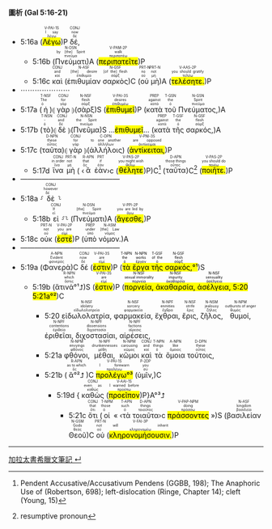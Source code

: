 #### 圖析 (Gal 5:16-21)

- 5:16a (<RUBY><ruby><ruby><mark class='verb'>Λέγω</mark><rt>λέγω</rt></ruby><rt>I say</rt></ruby><rt>V-PAI-1S</rt></RUBY>)P <RUBY><ruby><ruby>δέ,<rt>δέ</rt></ruby><rt>now</rt></ruby><rt>CONJ</rt></RUBY> 
	- 5:16b (<RUBY><ruby><ruby>Πνεύματι<rt>πνεῦμα</rt></ruby><rt>by [the] Spirit</rt></ruby><rt>N-DSN</rt></RUBY>)A (<RUBY><ruby><ruby><mark class='verb'>περιπατεῖτε</mark><rt>περιπατέω</rt></ruby><rt>walk</rt></ruby><rt>V-PAM-2P</rt></RUBY>)P
	- 5:16c <RUBY><ruby><ruby>καὶ<rt>καί</rt></ruby><rt>and</rt></ruby><rt>CONJ</rt></RUBY> (<RUBY><ruby><ruby>ἐπιθυμίαν<rt>ἐπιθυμία</rt></ruby><rt>[the] desire</rt></ruby><rt>N-ASF</rt></RUBY> <RUBY><ruby><ruby>σαρκὸς<rt>σάρξ</rt></ruby><rt>[of the] flesh</rt></ruby><rt>N-GSF</rt></RUBY>)C (<RUBY><ruby><ruby>οὐ<rt>οὐ</rt></ruby><rt>no</rt></ruby><rt>PRT-N</rt></RUBY> <RUBY><ruby><ruby>μὴ<rt>μή</rt></ruby><rt>not</rt></ruby><rt>PRT-N</rt></RUBY>)A (<RUBY><ruby><ruby><mark class='verb'>τελέσητε.</mark><rt>τελέω</rt></ruby><rt>you should gratify</rt></ruby><rt>V-AAS-2P</rt></RUBY>)P
- ⋯⋯⋯⋯⋯⋯⋯
- 5:17a (<RUBY><ruby><ruby>ἡ<rt>ὁ</rt></ruby><rt>The</rt></ruby><rt>T-NSF</rt></RUBY>)⦇ <RUBY><ruby><ruby>γὰρ<rt>γάρ</rt></ruby><rt>for</rt></ruby><rt>CONJ</rt></RUBY> ⦈(<RUBY><ruby><ruby>σὰρξ<rt>σάρξ</rt></ruby><rt>flesh</rt></ruby><rt>N-NSF</rt></RUBY>)S (<RUBY><ruby><ruby><mark class='verb'>ἐπιθυμεῖ</mark><rt>ἐπιθυμέω</rt></ruby><rt>desires</rt></ruby><rt>V-PAI-3S</rt></RUBY>)P (<RUBY><ruby><ruby>κατὰ<rt>κατά</rt></ruby><rt>against</rt></ruby><rt>PREP</rt></RUBY> <RUBY><ruby><ruby>τοῦ<rt>ὁ</rt></ruby><rt>the</rt></ruby><rt>T-GSN</rt></RUBY> <RUBY><ruby><ruby>Πνεύματος,<rt>πνεῦμα</rt></ruby><rt>Spirit</rt></ruby><rt>N-GSN</rt></RUBY>)A 
- 5:17b (<RUBY><ruby><ruby>τὸ<rt>ὁ</rt></ruby><rt>-</rt></ruby><rt>T-NSN</rt></RUBY>)⦇ <RUBY><ruby><ruby>δὲ<rt>δέ</rt></ruby><rt>and</rt></ruby><rt>CONJ</rt></RUBY> ⦈(<RUBY><ruby><ruby>Πνεῦμα<rt>πνεῦμα</rt></ruby><rt>the Spirit</rt></ruby><rt>N-NSN</rt></RUBY>)S ...<mark class='verb'>ἐπιθυμεῖ</mark>... (<RUBY><ruby><ruby>κατὰ<rt>κατά</rt></ruby><rt>against</rt></ruby><rt>PREP</rt></RUBY> <RUBY><ruby><ruby>τῆς<rt>ὁ</rt></ruby><rt>the</rt></ruby><rt>T-GSF</rt></RUBY> <RUBY><ruby><ruby>σαρκός,<rt>σάρξ</rt></ruby><rt>flesh</rt></ruby><rt>N-GSF</rt></RUBY>)A 
- 5:17c (<RUBY><ruby><ruby>ταῦτα<rt>οὗτος</rt></ruby><rt>these</rt></ruby><rt>D-NPN</rt></RUBY>)⦇ <RUBY><ruby><ruby>γὰρ<rt>γάρ</rt></ruby><rt>for</rt></ruby><rt>CONJ</rt></RUBY> ⦈(<RUBY><ruby><ruby>ἀλλήλοις<rt>ἀλλήλων</rt></ruby><rt>to one another</rt></ruby><rt>C-DPN</rt></RUBY>) (<RUBY><ruby><ruby><mark class='verb'>ἀντίκειται,</mark><rt>ἀντίκειμαι</rt></ruby><rt>are opposed</rt></ruby><rt>V-PNI-3S</rt></RUBY>)P 
	- 5:17d <RUBY><ruby><ruby>ἵνα<rt>ἵνα</rt></ruby><rt>in order</rt></ruby><rt>CONJ</rt></RUBY> <RUBY><ruby><ruby>μὴ<rt>μή</rt></ruby><rt>not</rt></ruby><rt>PRT-N</rt></RUBY> ( ‹<RUBY><ruby><ruby>ἃ<rt>ὅς</rt></ruby><rt>that</rt></ruby><rt>R-APN</rt></RUBY> <RUBY><ruby><ruby>ἐὰν<rt>ἐάν</rt></ruby><rt>if</rt></ruby><rt>PRT</rt></RUBY>›c (<RUBY><ruby><ruby><mark class='verb'>θέλητε</mark><rt>θέλω</rt></ruby><rt>you might wish</rt></ruby><rt>V-PAS-2P</rt></RUBY>)P)C[^1] (<RUBY><ruby><ruby>ταῦτα<rt>οὗτος</rt></ruby><rt>those things</rt></ruby><rt>D-APN</rt></RUBY>)C[^2] (<RUBY><ruby><ruby><mark class='verb'>ποιῆτε.</mark><rt>ποιέω</rt></ruby><rt>you should do</rt></ruby><rt>V-PAS-2P</rt></RUBY>)P
- ——————————————
- 5:18a ⸉<RUBY><ruby><ruby>δὲ<rt>δέ</rt></ruby><rt>however</rt></ruby><rt>CONJ</rt></RUBY>⸊
	- 5:18b <RUBY><ruby><ruby>εἰ<rt>εἰ</rt></ruby><rt>If</rt></ruby><rt>CONJ</rt></RUBY> ⸉⸊ (<RUBY><ruby><ruby>Πνεύματι<rt>πνεῦμα</rt></ruby><rt>[the] Spirit</rt></ruby><rt>N-DSN</rt></RUBY>)A (<RUBY><ruby><ruby><mark class='verb'>ἄγεσθε,</mark><rt>ἄγω</rt></ruby><rt>you are led by</rt></ruby><rt>V-PPI-2P</rt></RUBY>)P 
- 5:18c <RUBY><ruby><ruby>οὐκ<rt>οὐ</rt></ruby><rt>not</rt></ruby><rt>PRT-N</rt></RUBY> (<RUBY><ruby><ruby><mark class='verb'>ἐστὲ</mark><rt>εἰμί</rt></ruby><rt>you are</rt></ruby><rt>V-PAI-2P</rt></RUBY>)P (<RUBY><ruby><ruby>ὑπὸ<rt>ὑπό</rt></ruby><rt>under</rt></ruby><rt>PREP</rt></RUBY> <RUBY><ruby><ruby>νόμον.<rt>νόμος</rt></ruby><rt>[the] Law</rt></ruby><rt>N-ASM</rt></RUBY>)A
- ——————————————
- 5:19a (<RUBY><ruby><ruby>Φανερὰ<rt>φανερός</rt></ruby><rt>Evident</rt></ruby><rt>A-NPN</rt></RUBY>)C <RUBY><ruby><ruby>δέ<rt>δέ</rt></ruby><rt>now</rt></ruby><rt>CONJ</rt></RUBY> (<RUBY><ruby><ruby><mark class='verb'>ἐστιν</mark><rt>εἰμί</rt></ruby><rt>are</rt></ruby><rt>V-PAI-3S</rt></RUBY>)P (<mark><RUBY><ruby><ruby>τὰ<rt>ὁ</rt></ruby><rt>the</rt></ruby><rt>T-NPN</rt></RUBY> <RUBY><ruby><ruby>ἔργα<rt>ἔργον</rt></ruby><rt>works</rt></ruby><rt>N-NPN</rt></RUBY> <RUBY><ruby><ruby>τῆς<rt>ὁ</rt></ruby><rt>of the</rt></ruby><rt>T-GSF</rt></RUBY> <RUBY><ruby><ruby>σαρκός,<rt>σάρξ</rt></ruby><rt>flesh</rt></ruby><rt>N-GSF</rt></RUBY>°¹</mark>)S 
	- 5:19b (<RUBY><ruby><ruby>ἅτινά°¹⮥<rt>ὅστις</rt></ruby><rt>which</rt></ruby><rt>R-NPN</rt></RUBY>)S (<RUBY><ruby><ruby><mark class='verb'>ἐστιν</mark><rt>εἰμί</rt></ruby><rt>are</rt></ruby><rt>V-PAI-3S</rt></RUBY>)P (<mark><RUBY><ruby><ruby>πορνεία,<rt>πορνεία</rt></ruby><rt>sexual immorality</rt></ruby><rt>N-NSF</rt></RUBY> <RUBY><ruby><ruby>ἀκαθαρσία,<rt>ἀκαθαρσία</rt></ruby><rt>impurity</rt></ruby><rt>N-NSF</rt></RUBY> <RUBY><ruby><ruby>ἀσέλγεια,<rt>ἀσέλγεια</rt></ruby><rt>sensuality</rt></ruby><rt>N-NSF</rt></RUBY> 5:20 5:21a°²</mark>)C
		- 5:20 <RUBY><ruby><ruby>εἰδωλολατρία,<rt>εἰδωλολατρεία</rt></ruby><rt>idolatry</rt></ruby><rt>N-NSF</rt></RUBY> <RUBY><ruby><ruby>φαρμακεία,<rt>φαρμακεία</rt></ruby><rt>sorcery</rt></ruby><rt>N-NSF</rt></RUBY> <RUBY><ruby><ruby>ἔχθραι,<rt>ἔχθρα</rt></ruby><rt>enmities</rt></ruby><rt>N-NPF</rt></RUBY> <RUBY><ruby><ruby>ἔρις,<rt>ἔρις</rt></ruby><rt>strife</rt></ruby><rt>N-NSF</rt></RUBY> <RUBY><ruby><ruby>ζῆλος,<rt>ζῆλος</rt></ruby><rt>jealousy</rt></ruby><rt>N-NSM</rt></RUBY> <RUBY><ruby><ruby>θυμοί,<rt>θυμός</rt></ruby><rt>outbursts of anger</rt></ruby><rt>N-NPM</rt></RUBY> <RUBY><ruby><ruby>ἐριθεῖαι,<rt>ἐριθεία</rt></ruby><rt>contentions</rt></ruby><rt>N-NPF</rt></RUBY> <RUBY><ruby><ruby>διχοστασίαι,<rt>διχοστασία</rt></ruby><rt>dissensions</rt></ruby><rt>N-NPF</rt></RUBY> <RUBY><ruby><ruby>αἱρέσεις,<rt>αἵρεσις</rt></ruby><rt>factions</rt></ruby><rt>N-NPF</rt></RUBY> 
		- 5:21a <RUBY><ruby><ruby>φθόνοι,<rt>φθόνος</rt></ruby><rt>envyings</rt></ruby><rt>N-NPM</rt></RUBY> <RUBY><ruby><ruby>μέθαι,<rt>μέθη</rt></ruby><rt>drunkennesses</rt></ruby><rt>N-NPF</rt></RUBY> <RUBY><ruby><ruby>κῶμοι<rt>κῶμος</rt></ruby><rt>carousing</rt></ruby><rt>N-NPM</rt></RUBY> <RUBY><ruby><ruby>καὶ<rt>καί</rt></ruby><rt>and</rt></ruby><rt>CONJ</rt></RUBY> <RUBY><ruby><ruby>τὰ<rt>ὁ</rt></ruby><rt>things</rt></ruby><rt>T-NPN</rt></RUBY> <RUBY><ruby><ruby>ὅμοια<rt>ὅμοιος</rt></ruby><rt>like</rt></ruby><rt>A-NPN</rt></RUBY> <RUBY><ruby><ruby>τούτοις,<rt>οὗτος</rt></ruby><rt>these</rt></ruby><rt>D-DPN</rt></RUBY>
		- 5:21b (<RUBY><ruby><ruby>ἃ°²⮥<rt>ὅς</rt></ruby><rt>as to which</rt></ruby><rt>R-APN</rt></RUBY>)C <RUBY><ruby><ruby><mark><mark class='verb'>προλέγω°³</mark></mark><rt>προλέγω</rt></ruby><rt>I forewarn</rt></ruby><rt>V-PAI-1S</rt></RUBY> (<RUBY><ruby><ruby>ὑμῖν,<rt>σύ</rt></ruby><rt>you</rt></ruby><rt>P-2DP</rt></RUBY>)C
			- 5:19d { <RUBY><ruby><ruby>καθὼς<rt>καθώς</rt></ruby><rt>even as</rt></ruby><rt>CONJ</rt></RUBY> (<RUBY><ruby><ruby><mark class='verb'>προεῖπον</mark><rt>προέπω</rt></ruby><rt>I warned before</rt></ruby><rt>V-AAI-1S</rt></RUBY>)P}A°³⮥
				- 5:21c <RUBY><ruby><ruby>ὅτι<rt>ὅτι</rt></ruby><rt>that</rt></ruby><rt>CONJ</rt></RUBY> (<RUBY><ruby><ruby>οἱ<rt>ὁ</rt></ruby><rt>those</rt></ruby><rt>T-NPM</rt></RUBY> « ‹<RUBY><ruby><ruby>τὰ<rt>ὁ</rt></ruby><rt>such</rt></ruby><rt>T-APN</rt></RUBY> <RUBY><ruby><ruby>τοιαῦτα<rt>τοιοῦτος</rt></ruby><rt>things</rt></ruby><rt>D-APN</rt></RUBY>›c <RUBY><ruby><ruby><mark class='ptc'>πράσσοντες</mark><rt>πράσσω</rt></ruby><rt>doing</rt></ruby><rt>V-PAP-NPM</rt></RUBY> »)S (<RUBY><ruby><ruby>βασιλείαν<rt>βασιλεία</rt></ruby><rt>kingdom</rt></ruby><rt>N-ASF</rt></RUBY> <RUBY><ruby><ruby>Θεοῦ<rt>θεός</rt></ruby><rt>Gods</rt></ruby><rt>N-GSM</rt></RUBY>)C <RUBY><ruby><ruby>οὐ<rt>οὐ</rt></ruby><rt>not</rt></ruby><rt>PRT-N</rt></RUBY> (<RUBY><ruby><ruby><mark class='verb'>κληρονομήσουσιν.</mark><rt>κληρονομέω</rt></ruby><rt>will inherit</rt></ruby><rt>V-FAI-3P</rt></RUBY>)P

[^1]: Pendent Accusative/Accusativum Pendens (GGBB, 198); The Anaphoric Use of (Robertson, 698); left-dislocation (Ringe, Chapter 14); cleft (Young, 15)
[^2]: resumptive pronoun






---
[加拉太書希臘文筆記 ↵](Galatians-Notes.md)